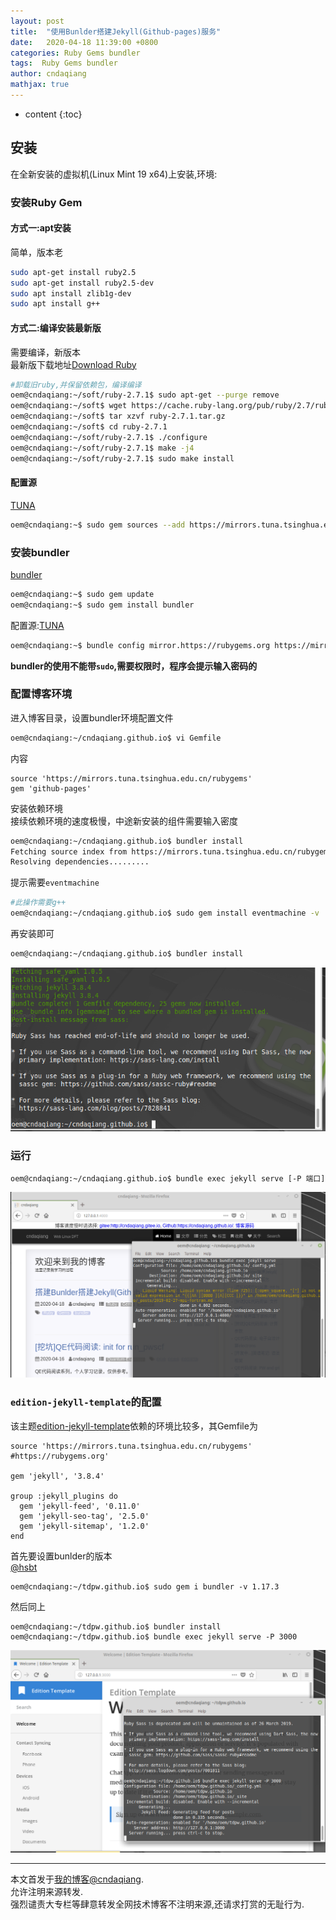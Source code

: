 ```yaml
---
layout: post
title:  "使用Bunlder搭建Jekyll(Github-pages)服务"
date:   2020-04-18 11:39:00 +0800
categories: Ruby Gems bundler
tags:  Ruby Gems bundler
author: cndaqiang
mathjax: true
---
```

* content
{:toc}









## 安装
在全新安装的虚拟机(Linux Mint 19 x64)上安装,环境:

### 安装Ruby Gem
#### 方式一:apt安装
简单，版本老
```bash
sudo apt-get install ruby2.5 
sudo apt-get install ruby2.5-dev
sudo apt install zlib1g-dev
sudo apt install g++
```

#### 方式二:编译安装最新版
需要编译，新版本<br>
最新版下载地址[Download Ruby](https://www.ruby-lang.org/en/downloads/)
```bash
#卸载旧ruby,并保留依赖包，编译编译
oem@cndaqiang:~/soft/ruby-2.7.1$ sudo apt-get --purge remove
oem@cndaqiang:~/soft$ wget https://cache.ruby-lang.org/pub/ruby/2.7/ruby-2.7.1.tar.gz
oem@cndaqiang:~/soft$ tar xzvf ruby-2.7.1.tar.gz
oem@cndaqiang:~/soft$ cd ruby-2.7.1
oem@cndaqiang:~/soft/ruby-2.7.1$ ./configure
oem@cndaqiang:~/soft/ruby-2.7.1$ make -j4
oem@cndaqiang:~/soft/ruby-2.7.1$ sudo make install
```


#### 配置源
[TUNA](https://mirror.tuna.tsinghua.edu.cn/help/rubygems/) 
```bash
oem@cndaqiang:~$ sudo gem sources --add https://mirrors.tuna.tsinghua.edu.cn/rubygems/ --remove https://rubygems.o
```

### 安装bundler
[bundler](https://bundler.io/)
```bash
oem@cndaqiang:~$ sudo gem update
oem@cndaqiang:~$ sudo gem install bundler
```
配置源:[TUNA](https://mirror.tuna.tsinghua.edu.cn/help/rubygems/) 
```bash
oem@cndaqiang:~$ bundle config mirror.https://rubygems.org https://mirrors.tuna.tsinghua.edu.cn/rubygems
```
**bundler的使用不能带`sudo`,需要权限时，程序会提示输入密码的**

### 配置博客环境
进入博客目录，设置bundler环境配置文件
```bash
oem@cndaqiang:~/cndaqiang.github.io$ vi Gemfile
```
内容
```
source 'https://mirrors.tuna.tsinghua.edu.cn/rubygems'
gem 'github-pages'
```
安装依赖环境<br>
接续依赖环境的速度极慢，中途新安装的组件需要输入密度
```bash
oem@cndaqiang:~/cndaqiang.github.io$ bundler install
Fetching source index from https://mirrors.tuna.tsinghua.edu.cn/rubygems/
Resolving dependencies.........
```
提示需要`eventmachine`
```bash
#此操作需要g++
oem@cndaqiang:~/cndaqiang.github.io$ sudo gem install eventmachine -v '1.2.7' --source 'https://mirrors.tuna.tsinghua.edu.cn/rubygems'
```
再安装即可
```bash
oem@cndaqiang:~/cndaqiang.github.io$ bundler install
```
![](/uploads/2020/04/bundler.png)

### 运行
```
oem@cndaqiang:~/cndaqiang.github.io$ bundle exec jekyll serve [-P 端口]
```
![](/uploads/2020/04/blogbun.png)


### `edition-jekyll-template`的配置
该主题[edition-jekyll-template](https://github.com/cndaqiang/edition-jekyll-template)依赖的环境比较多，其Gemfile为
```
source 'https://mirrors.tuna.tsinghua.edu.cn/rubygems'
#https://rubygems.org'

gem 'jekyll', '3.8.4'

group :jekyll_plugins do
  gem 'jekyll-feed', '0.11.0'
  gem 'jekyll-seo-tag', '2.5.0'
  gem 'jekyll-sitemap', '1.2.0'
end
```
首先要设置bunlder的版本<br>
[@hsbt](https://github.com/rbenv/rbenv/issues/1138)
```
oem@cndaqiang:~/tdpw.github.io$ sudo gem i bundler -v 1.17.3
```
然后同上
```
oem@cndaqiang:~/tdpw.github.io$ bundler install
oem@cndaqiang:~/tdpw.github.io$ bundle exec jekyll serve -P 3000
```
![](/uploads/2020/04/bund17.png)





------
本文首发于[我的博客@cndaqiang](https://cndaqiang.github.io/).<br>
允许注明来源转发.<br>
强烈谴责大专栏等肆意转发全网技术博客不注明来源,还请求打赏的无耻行为.
